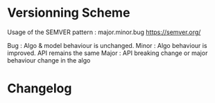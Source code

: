 # Versionning Scheme
Usage of the SEMVER pattern : major.minor.bug
https://semver.org/

Bug : Algo & model behaviour is unchanged.
Minor : Algo behaviour is improved.  API remains the same
Major : API breaking change or major behaviour change in the algo


# Changelog
